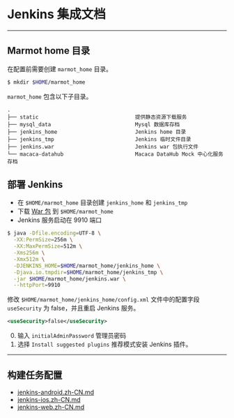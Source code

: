 # Jenkins 集成文档

---

## Marmot home 目录

在配置前需要创建 `marmot_home` 目录。

```bash
$ mkdir $HOME/marmot_home
```

`marmot_home` 包含以下子目录。

```
.
├── static                               提供静态资源下载服务
├── mysql_data                           Mysql 数据库存档
├── jenkins_home                         Jenkins home 目录
├── jenkins_tmp                          Jenkins 临时文件目录
├── jenkins.war                          Jenkins war 包执行文件
└── macaca-datahub                       Macaca DataHub Mock 中心化服务存档
```

## 部署 Jenkins

- 在 `$HOME/marmot_home` 目录创建 `jenkins_home` 和 `jenkins_tmp`
- 下载 [War 包](http://mirrors.jenkins.io/) 到 `$HOME/marmot_home`
- Jenkins 服务启动在 9910 端口

```bash
$ java -Dfile.encoding=UTF-8 \
  -XX:PermSize=256m \
  -XX:MaxPermSize=512m \
  -Xms256m \
  -Xmx512m \
  -DJENKINS_HOME=$HOME/marmot_home/jenkins_home \
  -Djava.io.tmpdir=$HOME/marmot_home/jenkins_tmp \
  -jar $HOME/marmot_home/jenkins.war \
  --httpPort=9910
```

修改 `$HOME/marmot_home/jenkins_home/config.xml` 文件中的配置字段 `useSecurity` 为 false，并且重启 Jenkins 服务。

```xml
<useSecurity>false</useSecurity>
```

0. 输入 `initialAdminPassword` 管理员密码
0. 选择 `Install suggested plugins` 推荐模式安装 Jenkins 插件。

---

## 构建任务配置

- [jenkins-android.zh-CN.md](./jenkins-android.zh-CN.md)
- [jenkins-ios.zh-CN.md](./jenkins-ios.zh-CN.md)
- [jenkins-web.zh-CN.md](./jenkins-web.zh-CN.md)
